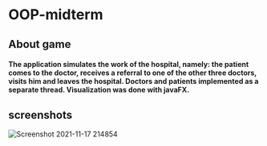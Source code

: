 # OOP-midterm

## About game 

#### The application simulates the work of the hospital, namely: the patient comes to the doctor, receives a referral to one of the other three doctors, visits him and leaves the hospital. Doctors and patients implemented as a separate thread. Visualization was done with javaFX.

## screenshots

![Screenshot 2021-11-17 214854](https://user-images.githubusercontent.com/94241268/142461138-3817bb8c-3743-487f-b3de-1555b1d0783b.png)
